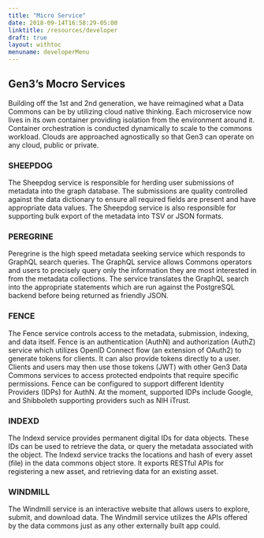 ```yaml
---
title: "Micro Service"
date: 2018-09-14T16:58:29-05:00
linktitle: /resources/developer
draft: true
layout: withtoc
menuname: developerMenu
---
```


## Gen3’s Mocro Services
Building off the 1st and 2nd generation, we have reimagined what a Data Commons can be by utilizing cloud native thinking. Each microservice now lives in its own container providing isolation from the environment around it. Container orchestration is conducted dynamically to scale to the commons workload. Clouds are approached agnostically so that Gen3 can operate on any cloud, public or private.

### SHEEPDOG
The Sheepdog service is responsible for herding user submissions of metadata into the graph database. The submissions are quality controlled against the data dictionary to ensure all required fields are present and have appropriate data values. The Sheepdog service is also responsible for supporting bulk export of the metadata into TSV or JSON formats.

### PEREGRINE
Peregrine is the high speed metadata seeking service which responds to GraphQL search queries. The GraphQL service allows Commons operators and users to precisely query only the information they are most interested in from the metadata collections. The service translates the GraphQL search into the appropriate statements which are run against the PostgreSQL backend before being returned as friendly JSON.

### FENCE
The Fence service controls access to the metadata, submission, indexing, and data itself. Fence is an authentication (AuthN) and authorization (AuthZ) service which utilizes OpenID Connect flow (an extension of OAuth2) to generate tokens for clients. It can also provide tokens directly
to a user. Clients and users may then use those tokens (JWT) with other Gen3 Data Commons services to access protected endpoints that require specific permissions. Fence can be configured to support different Identity Providers (IDPs) for AuthN. At the moment, supported IDPs include Google, and Shibboleth supporting providers such as NIH iTrust.


### INDEXD
The Indexd service provides permanent digital IDs for data objects. These IDs can be used to retrieve the data, or query the metadata associated with the object. The Indexd service tracks the locations and hash of every asset (file) in the data commons object store. It exports RESTful APIs for registering a new asset, and retrieving data for an existing asset.

### WINDMILL
The Windmill service is an interactive website that allows users to explore, submit, and download data. The Windmill service utilizes the APIs offered by the data commons just as any other externally built app could.


